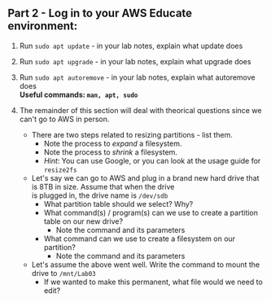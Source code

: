 ## Part 2 - Log in to your AWS Educate environment:  


1. Run `sudo apt update` - in your lab notes, explain what update does
2. Run `sudo apt upgrade` - in your lab notes, explain what upgrade does
3. Run `sudo apt autoremove` - in your lab notes, explain what autoremove does  
**Useful commands: `man, apt, sudo`**

3. The remainder of this section will deal with theorical questions since we can't go to AWS in person.
    * There are two steps related to resizing partitions - list them.
        * Note the process to *expand* a filesystem.
        * Note the process to *shrink* a filesystem.
        * *Hint*: You can use Google, or you can look at the usage guide for `resize2fs`
    * Let's say we can go to AWS and plug in a brand new hard drive that is 8TB in size.  Assume that when the drive  
    is plugged in, the drive name is `/dev/sdb`
        * What partition table should we select?  Why?
        * What command(s) / program(s) can we use to create a partition table on our new drive? 
            * Note the command and its parameters
        * What command can we use to create a filesystem on our partition?
            * Note the command and its parameters
    * Let's assume the above went well.  Write the command to mount the drive to `/mnt/Lab03`
        * If we wanted to make this permanent, what file would we need to edit?